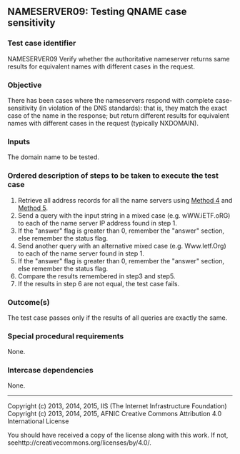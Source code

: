 ## NAMESERVER09: Testing QNAME case sensitivity

### Test case identifier
NAMESERVER09 Verify whether the authoritative nameserver returns same results
for equivalent names with different cases in the request.


### Objective
There has been cases where the nameservers respond with complete
case-sensitivity (in violation of the DNS standards): that is, they match the
exact case of the name in the response; but return different results for
equivalent names with different cases in the request (typically NXDOMAIN). 


### Inputs
The domain name to be tested.

### Ordered description of steps to be taken to execute the test case
1. Retrieve all address records for all the name servers using [Method 
   4](../Methods.md) and [Method 5](../Methods.md).
2. Send a query with the input string in a mixed case (e.g. wWW.iETF.oRG) to
   each of the name server IP address found in step 1. 
3. If the "answer" flag is greater than 0, remember the "answer" section, else
   remember the status flag. 
4. Send another query with an alternative mixed case (e.g. Www.Ietf.Org) to each
   of the name server found in step 1.
5. If the "answer" flag is greater than 0, remember the "answer" section, else
   remember the status flag. 
6. Compare the results remembered in step3 and step5.
7. If the results in step 6 are not equal, the test case fails.

### Outcome(s)
The test case passes only if the results of all queries are exactly the same. 

### Special procedural requirements
None.

### Intercase dependencies
None.

-------

Copyright (c) 2013, 2014, 2015, IIS (The Internet Infrastructure
Foundation) Copyright (c) 2013, 2014, 2015, AFNIC Creative Commons Attribution
4.0 International License

You should have received a copy of the license along with this work. If not,
seehttp://creativecommons.org/licenses/by/4.0/.

